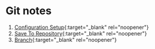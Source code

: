 Git notes
============

1. [Configuration Setup](https://github.com/danniefairy/Git_note/blob/master/description/Configuration_Setup.md){:target="_blank" rel="noopener"}
2. [Save To Repository](https://github.com/danniefairy/Git_note/blob/master/description/Save_To_Repository.md){:target="_blank" rel="noopener"}
3. [Branch](https://github.com/danniefairy/Git_note/blob/master/description/Branch.md){:target="_blank" rel="noopener"}